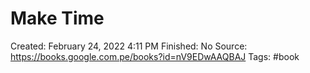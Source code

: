# Make Time

Created: February 24, 2022 4:11 PM
Finished: No
Source: https://books.google.com.pe/books?id=nV9EDwAAQBAJ
Tags: #book